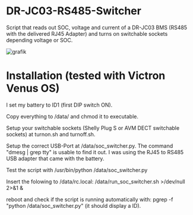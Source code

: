 # DR-JC03-RS485-Switcher
Script that reads out SOC, voltage and current of a DR-JC03 BMS (RS485 with the delivered RJ45 Adapter)
and turns on switchable sockets depending voltage or SOC.

![grafik](https://github.com/christian1980nrw/DR-JC03-RS485-Switcher/assets/6513794/1cf3100c-3362-421b-b357-3cc3c7047307)

# Installation (tested with Victron Venus OS)

I set my battery to ID1 (first DIP switch ON).

Copy everything to /data/ and chmod it to executable.

Setup your switchable sockets (Shelly Plug S or AVM DECT switchable sockets) at turnon.sh and turnoff.sh.

Setup the correct USB-Port at /data/soc_switcher.py. The command  "dmesg | grep tty" is usable to find it out.
I was using the RJ45 to RS485 USB adapter that came with the battery.

Test the script with /usr/bin/python /data/soc_switcher.py

Insert the folowing to /data/rc.local:
/data/run_soc_switcher.sh >/dev/null 2>&1 &

reboot and check if the script is running automatically with:
pgrep -f "python /data/soc_switcher.py" (it should display a ID).



